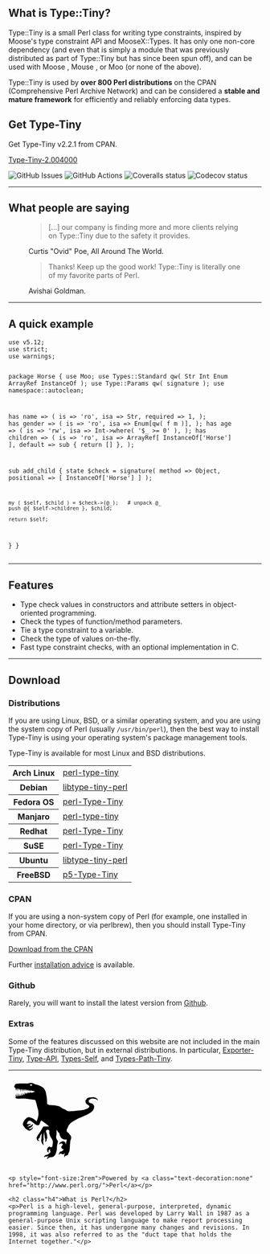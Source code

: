 <div class="mx-auto my-5">
	<div class="row gx-5">
		<div class="col-12 col-md-6 col-lg-8 col-xl-9">
			<h2 class="display-4">What is Type::Tiny?</h2>
			<p class="lead">Type::Tiny is a small Perl class for writing type constraints,
			inspired by Moose's type constraint API and MooseX::Types. It has only one
			non-core dependency (and even that is simply a module that was previously
			distributed as part of Type::Tiny but has since been spun off), and can be
			used with Moose , Mouse , or Moo (or none of the above).</p>
			<p class="lead">Type::Tiny is used by <strong>over 800 Perl distributions</strong>
			on the CPAN (Comprehensive Perl Archive Network) and can be considered
			a <strong>stable and mature framework</strong> for efficiently and
			reliably enforcing data types.</p>
		</div>
		<div class="col-12 col-md-6 col-lg-4 col-xl-3">
			<div class="card bg-info text-white mb-3">
				<h2 class="card-header h4">Get Type-Tiny</h2>
				<div class="card-body">
					<p>Get Type-Tiny v2.2.1 from CPAN.</p>
					<p><a class="btn btn-dark w-100" href="https://cpan.metacpan.org/authors/id/T/TO/TOBYINK/Type-Tiny-2.004000.tar.gz"><i class="fa-solid fa-download"></i> Type-Tiny-2.004000</a></p>
				</div>
			</div>
			<!-- div class="card bg-danger text-white mb-3">
				<h2 class="card-header h4">Trial Release</h2>
				<div class="card-body">
					<p>Get Type-Tiny v2.3.0 from CPAN.</p>
					<p><a class="btn btn-dark w-100" href="https://cpan.metacpan.org/authors/id/T/TO/TOBYINK/Type-Tiny-2.003_000.tar.gz"><i class="fa-solid fa-download"></i> Type-Tiny-2.003_000</a></p>
				</div>
			</div -->
		</div>
	</div>
	<p class="text-center pt-4"><img alt="GitHub Issues" src="https://img.shields.io/github/issues/tobyink/p5-type-tiny" title="GitHub Issues"> <img alt="GitHub Actions" src="https://github.com/tobyink/p5-type-tiny/workflows/CI/badge.svg" title="GitHub Actions"> <img alt="Coveralls status" src="https://coveralls.io/repos/github/tobyink/p5-type-tiny/badge.svg?branch=master" title="Coveralls status"> <img alt="Codecov status" src="https://codecov.io/gh/tobyink/p5-type-tiny/branch/master/graph/badge.svg" title="Codecov status"></p>
</div>

----

<div class="my-4">
	<h2 class="display-2 text-center">What people are saying</h2>
	<div class="row gx-5">
		<div class="col-12 col-md-6">
			<figure class="py-4">
				<blockquote class="blockquote">
					<p>[...] our company is finding more and more clients relying on
					Type::Tiny due to the safety it provides.</p>
				</blockquote>
				<figcaption class="blockquote-footer">
					Curtis "Ovid" Poe, All Around The World.
				</figcaption>
			</figure>
		</div>
		<div class="col-12 col-md-6">
			<figure class="py-4">
				<blockquote class="blockquote">
					<p>Thanks! Keep up the good work! Type::Tiny is literally one of my favorite parts of Perl.</p>
				</blockquote>
				<figcaption class="blockquote-footer">
					Avishai Goldman.
				</figcaption>
			</figure>
		</div>
	</div>
</div>

----

<div class="my-5">
<h2 class="display-1 text-center my-3">A quick example</h2>
<pre><code>use v5.12;
use strict;
use warnings;

package Horse {
  use Moo;
  use Types::Standard qw( Str Int Enum ArrayRef InstanceOf );
  use Type::Params qw( signature );
  use namespace::autoclean;
  
  has name => (
    is       => 'ro',
    isa      => Str,
    required => 1,
  );
  has gender => (
    is       => 'ro',
    isa      => Enum[qw( f m )],
  );
  has age => (
    is       => 'rw',
    isa      => Int->where( '$_ >= 0' ),
  );
  has children => (
    is       => 'ro',
    isa      => ArrayRef[ InstanceOf['Horse'] ],
    default  => sub { return [] },
  );
  
  sub add_child {
    state $check = signature(
      method     => Object,
      positional => [ InstanceOf['Horse'] ]
    );
    
    my ( $self, $child ) = $check->(@_);   # unpack @_
    push @{ $self->children }, $child;
    
    return $self;
  }
}</code></pre>
</div>

----

<div class="my-5">
	<h2 class="display-1 text-center pb-3">Features</h2>
	<div class="w-xl-50 w-lg-75 mx-auto">
		<ul>
			<li>Type check values in constructors and attribute setters in object-oriented programming.</li>
			<li>Check the types of function/method parameters.</li>
			<li>Tie a type constraint to a variable.</li>
			<li>Check the type of values on-the-fly.</li>
			<li>Fast type constraint checks, with an optional implementation in C.</li>
		</ul>
	</div>
</div>

----

<h2 class="display-1">Download</h2>
<div class="row">
	<div class="col-12 col-lg-6">
		<h3>Distributions</h3>
		<p>If you are using Linux, BSD, or a similar operating system, and
		you are using the system copy of Perl (usually <code>/usr/bin/perl</code>),
		then the best way to install Type-Tiny is using your operating system's
		package management tools.</p>
		<p>Type-Tiny is available for most Linux and BSD distributions.</p>
		<table class="table">
			<tbody>
				<tr>
					<th><i class="fa-brands fa-linux"></i> Arch Linux</th>
					<td><a target="_blank" href="https://archlinux.org/packages/extra/any/perl-type-tiny/">perl-type-tiny</a></td>
				</tr>
				<tr>
					<th><i class="fa-brands fa-linux"></i> Debian</th>
					<td><a target="_blank" href="https://packages.debian.org/sid/libtype-tiny-perl">libtype-tiny-perl</a></td>
				</tr>
				<tr>
					<th><i class="fa-brands fa-fedora"></i> Fedora OS</th>
					<td><a target="_blank" href="https://packages.fedoraproject.org/pkgs/perl-Type-Tiny/perl-Type-Tiny/">perl-Type-Tiny</a></td>
				</tr>
				<tr>
					<th><i class="fa-brands fa-linux"></i> Manjaro</th>
					<td><a target="_blank" href="https://software.manjaro.org/package/perl-type-tiny">perl-type-tiny</a></td>
				</tr>
				<tr>
					<th><i class="fa-brands fa-redhat"></i> Redhat</th>
					<td><a target="_blank" href="https://packages.fedoraproject.org/pkgs/perl-Type-Tiny/perl-Type-Tiny/">perl-Type-Tiny</a></td>
				</tr>
				<tr>
					<th><i class="fa-brands fa-suse"></i> SuSE</th>
					<td><a target="_blank" href="https://software.opensuse.org/package/perl-Type-Tiny">perl-Type-Tiny</a></td>
				</tr>
				<tr>
					<th><i class="fa-brands fa-ubuntu"></i> Ubuntu</th>
					<td><a target="_blank" href="https://packages.ubuntu.com/search?keywords=libtype-tiny-perl&searchon=names">libtype-tiny-perl</a></td>
				</tr>
				<tr>
					<th><i class="fa-brands fa-freebsd"></i> FreeBSD</th>
					<td><a target="_blank" href="https://www.freshports.org/devel/p5-Type-Tiny">p5-Type-Tiny</a></td>
				</tr>
			</tbody>
		</table>
	</div>
	<div class="col-12 col-lg-6">
		<h3>CPAN</h3>
		<p>If you are using a non-system copy of Perl (for example, one installed in your home directory, or via perlbrew), then you should install Type-Tiny from CPAN.</p>
		<p><a class="btn btn-primary btn-lg" href="https://metacpan.org/dist/Type-Tiny"><i class="fa-solid fa-download"></i> Download from the CPAN</a></p>
		<p>Further <a href="/Installation.html">installation advice</a> is available.</p>
		<h3>Github</h3>
		<p>Rarely, you will want to install the latest version from <a href="https://github.com/tobyink/p5-type-tiny">Github</a>.</p>
		<h3>Extras</h3>
		<p>Some of the features discussed on this website are not included in the main Type-Tiny distribution, but in external distributions. In particular, <a target="_blank" href="https://exportertiny.github.io/">Exporter-Tiny</a>, <a target="_blank" href="https://metacpan.org/dist/Type-API">Type-API</a>, <a target="_blank" href="https://metacpan.org/dist/Types-Self">Types-Self</a>, and <a target="_blank" href="https://metacpan.org/dist/Types-Path-Tiny">Types-Path-Tiny</a>.
	</div>
</div>


----

<div class="text-center w-lg-75 w-xl-50 mx-auto">
	<svg xmlns="http://www.w3.org/2000/svg" version="1.1" style="max-width:180px;margin-bottom:1rem" viewBox="0 0 400 365">
		<title>Perl 5 Raptor</title>
		<description>Copyright (C) 2012, Sebastian Riedel.</description>
		<g fill="none">
			<path d="M273,205 C265,213 266,214 262,223 C258,231 257,231 258,238 C258,242 260,241 264,245 C266,246 267,247 268,248 C270,251 269,251 271,253 C273,257 274,255 276,259 C278,264 278,265 277,271 C277,275 274,277 274,281 C273,291 272,299 272,300 C272,308 272,308 271,316 C271,324 270,324 268,331 C267,334 266,333 265,336 C264,339 265,338 264,341 C263,343 262,344 261,345 C261,345 260,345 259,345 C257,346 257,345 255,346 C253,347 252,346 251,348 C249,350 249,355 249,355 C249,355 248,352 247,350 C247,349 246,348 247,345 C247,342 248,342 249,339 C250,337 252,335 252,335 C248,337 248,338 243,340 C240,341 240,341 237,340 C235,339 235,338 235,338 C235,338 232,337 230,337 C227,338 223,343 223,343 C223,343 223,338 225,335 C226,331 226,331 229,329 C232,327 233,329 236,327 C241,324 245,319 245,319 C245,319 242,318 240,317 C237,315 237,315 235,312 C234,310 234,309 234,307 C235,305 237,303 237,303 C237,303 239,301 239,299 C240,297 240,296 239,294 C238,293 237,293 234,293 C232,293 232,292 230,293 C227,295 224,298 224,298 C224,298 224,294 226,292 C229,287 229,287 234,285 C238,283 239,283 243,283 C247,284 248,285 251,288 C253,289 254,299 254,299 C254,299 255,288 257,283 C258,279 257,274 257,274 C257,274 253,276 249,275 C243,274 242,274 236,270 C231,265 231,265 228,258 C226,254 227,252 225,248 C224,244 221,244 219,241 C216,236 213,231 213,231 C213,231 213,237 213,243 C213,248 213,247 213,253 C212,258 211,259 211,264 C211,270 212,269 214,274 C216,280 218,277 219,284 C219,287 217,293 217,293 C217,293 216,298 215,304 C214,312 215,313 214,321 C212,328 210,335 210,335 C210,335 209,341 205,345 C200,350 200,351 192,353 C189,354 189,353 187,353 C185,354 185,354 184,354 C183,355 182,354 180,355 C178,356 178,356 176,358 C174,359 171,363 171,363 C171,363 171,360 172,356 C173,352 178,349 178,349 C178,349 176,349 174,349 C172,350 172,350 170,350 C167,351 167,350 164,350 C161,351 158,355 158,355 C158,355 158,351 160,348 C162,345 163,345 166,343 C169,342 170,344 172,342 C179,338 179,337 185,332 C189,328 186,329 185,326 C184,324 184,324 184,322 C184,321 187,319 185,319 C181,320 179,320 178,323 C176,326 179,332 179,332 C179,332 173,330 172,327 C171,323 170,320 171,317 C173,313 175,309 179,307 C184,305 188,311 191,309 C195,306 194,306 195,301 C196,291 198,291 196,281 C193,272 191,272 186,263 C183,256 183,256 181,249 C179,242 183,240 180,235 C178,232 175,231 171,232 C168,233 167,235 166,238 C166,243 168,243 169,248 C171,254 170,254 171,260 C171,264 172,264 172,267 C171,270 171,270 170,272 C168,277 170,277 168,281 C166,285 163,287 163,287 C163,287 164,280 163,272 C163,270 162,271 161,268 C160,264 161,263 160,259 C159,250 158,241 158,241 C158,241 156,254 155,268 C155,271 156,271 156,274 C156,276 155,276 154,279 C154,284 154,284 154,290 C155,295 156,300 156,300 C156,300 153,298 151,295 C149,291 148,291 146,286 C145,283 145,283 145,279 C145,274 146,274 146,269 C147,258 147,247 147,247 L139,262 C139,262 139,265 138,267 C136,270 134,269 133,271 C131,273 132,274 133,277 C135,280 139,283 139,283 C139,283 133,282 129,279 C126,276 126,275 125,270 C124,268 124,267 126,264 C133,250 134,251 143,237 C149,228 152,219 155,218 C157,216 179,219 179,216 C178,213 148,192 146,191 C143,190 142,197 139,203 C137,207 139,208 136,210 C132,212 130,213 125,211 C110,204 112,199 97,192 C93,191 90,192 88,194 C83,199 81,207 83,207 C84,208 85,206 87,207 C89,207 91,206 93,206 C98,205 101,208 101,208 C101,208 97,208 94,210 C91,211 90,212 89,214 C88,216 86,215 85,216 C85,216 84,217 85,218 C86,219 87,217 89,217 C90,217 93,216 96,215 C100,213 100,213 104,210 C106,208 109,206 109,206 C109,206 109,210 107,213 C104,218 103,219 100,221 C95,225 92,224 92,225 C91,227 91,226 90,227 C90,228 90,229 91,229 C92,228 95,228 96,228 C97,229 99,228 101,227 C106,224 109,219 109,219 C109,219 108,227 104,230 C100,233 99,233 98,233 C97,234 97,234 96,235 C94,236 94,236 91,236 C89,235 84,232 79,229 C73,225 74,224 71,220 C66,214 63,212 64,206 C65,200 68,192 77,183 C83,178 87,175 95,177 C111,180 123,194 125,194 C126,193 133,173 133,162 C133,151 132,145 128,132 C124,116 120,101 118,100 C116,99 109,99 99,97 C85,96 83,95 69,94 C53,93 42,95 37,94 C33,93 33,92 32,91 C31,90 30,87 31,87 C32,87 33,86 33,86 L31,74 L37,85 L38,85 L35,70 L41,84 L43,84 L41,68 L47,83 L50,82 L48,71 L53,81 L56,81 L55,70 L59,80 L62,80 L59,67 L65,79 L67,78 L66,70 L71,76 L73,75 L71,66 L77,73 L78,73 L77,65 L80,72 L82,71 L82,67 L84,71 L85,71 L85,63 L88,70 L90,70 L90,65 L93,69 L95,69 L97,64 L99,68 C99,68 101,68 106,67 C112,65 118,62 118,62 L97,58 L94,63 L93,57 L91,56 L88,61 L87,56 L85,55 L82,61 L81,54 L79,54 L77,60 L75,53 L73,53 L72,62 L70,52 L69,52 L67,61 L65,52 L64,52 L63,64 L61,52 L60,52 L59,61 L58,52 L56,52 L54,64 L53,52 L52,52 L50,58 L49,51 L47,51 L45,61 L45,50 L43,50 L42,59 L41,50 L40,49 L38,63 L37,49 L36,49 L33,61 L32,48 C32,48 32,49 28,45 C23,42 27,37 29,33 C32,28 34,29 40,28 C63,26 62,28 85,27 C94,26 95,23 103,25 C110,26 111,27 117,30 C125,33 126,32 133,35 C141,38 142,38 149,43 C155,47 156,47 160,54 C165,63 165,63 167,74 C171,93 171,109 171,114 C171,119 172,118 176,120 C182,123 182,122 189,123 C199,124 200,123 210,125 C218,127 219,126 226,129 C233,132 239,138 239,138 C239,138 246,140 253,144 C257,146 257,147 261,149 C266,150 272,150 272,150 C272,150 286,150 301,148 C316,146 316,147 332,144 C342,141 351,137 351,137 C351,137 360,132 358,127 C356,122 349,122 345,117 C342,114 341,111 341,108 C340,105 341,101 345,97 C348,92 352,89 361,89 C374,87 381,87 389,92 C397,97 396,102 396,102 C396,102 390,96 382,95 C372,94 368,93 361,97 C355,100 354,103 356,109 C358,114 365,114 368,115 C371,117 377,119 379,127 C381,135 375,145 375,145 C375,145 369,155 342,168 C314,180 318,177 296,189 C284,196 283,196 273,205 L273,205 M101,37 C103,37 105,36 105,34 C105,32 103,31 101,31 C98,31 95,32 95,34 C95,36 98,37 101,37 L101,37" fill="rgb(0,0,0)"></path>
		</g>
	</svg>

	<p style="font-size:2rem">Powered by <a class="text-decoration:none" href="http://www.perl.org/">Perl</a></p>
	
	<h2 class="h4">What is Perl?</h2>
	<p>Perl is a high-level, general-purpose, interpreted, dynamic programming language. Perl was developed by Larry Wall in 1987 as a general-purpose Unix scripting language to make report processing easier. Since then, it has undergone many changes and revisions. In 1998, it was also referred to as the "duct tape that holds the Internet together."</p>
</div>

